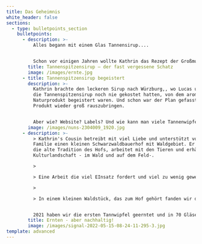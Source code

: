 ```yaml
---
title: Das Geheimnis
white_header: false
sections:
  - type: bulletpoints_section
    bulletpoints:
      - description: >-
          Alles begann mit einem Glas Tannensirup.... 


          Schon vor einigen Jahren wollte Kathrin das Rezept der Großmutter ihrer besten Freundin Nathalie nachkochen. Schon früher war der "Oma-Honig" für die beiden ein absolutes Highlight beim Frühstück und im Tee. Im Frühling 2019 war es dann soweit: Nathalie und Kathrin zogen durch den Wlad und ernteten die ersten Triebe und alles, was sonst noch in den Spirup gehört, nach Rezept von Nathalies Großmutter.
        title: Tannenspitzensirup – der fast vergessene Schatz
        image: /images/ernte.jpg
      - title: Tannenspitzensirup begeistert
        description: >-
          Kathrin brachte den leckeren Sirup nach Würzburg,, wo Lucas und Jan,
          die Tannenspitzensirup noch nie gekostet hatten, von dem aromatischen
          Naturprodukt begeistert waren. Und schon war der Plan gefasst, dieses
          Produkt wieder groß rauszubringen. 


          Aber wie? Website? Labels? Und wie kann man viele Tannenwipfel ernten, ohne den Bäumen oder den Waldbesitzern zu schaden?
        image: /images/nuns-2304009_1920.jpg
      - description: >-
          > Kathrin's Cousin betreibt mit viel Liebe und unterstützt von der
          Familie einen kleinen Schwarzwaldbauerhof mit Waldgebiet. Er erhält so
          die alte Tradition des Hofs, arbeitet mit den Tieren und erhält die
          Kulturlandschaft - im Wald und auf dem Feld-.

          >

          > Eine Arbeit die viel EInsatz fordert und viel zu wenig gewertschätzt wird! 

          >

          > In einem kleinen Waldstück, das zum Hof gehört fanden wir dann unser Erntegebiet. Das Waldstück besteht Fichten und Tannen aus Wildanflug, der nicht forstwirtschaftlich genutzt werden soll. Außer den Rehen -die die kleinen Wipfel auch besonders lecker finden- nehemen wir so niemandem etwas weg.


          2021 haben wir die ersten Tannwipfel geerntet und in 70 Gläser goldenes Glück umgewandelt!
        title: Ernten - aber nachhaltig!
        image: /images/signal-2022-05-15-08-24-11-295-3.jpg
template: advanced
---
```

